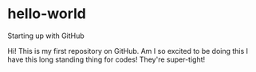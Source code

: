 # hello-world
Starting up with GitHub


Hi! This is my first repository on GitHub.
Am I so excited to be doing this
I have this long standing thing for codes!
They're super-tight!
